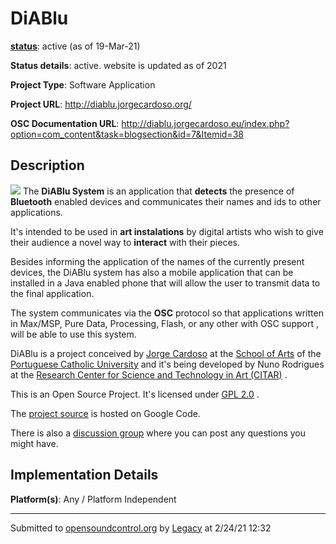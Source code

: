 # DiABlu

**[status](../implementation-status.html)**: active (as of 19-Mar-21)

**Status details**: 
active. website is updated as of 2021

**Project Type**: Software Application

**Project URL**: <http://diablu.jorgecardoso.org/>

**OSC Documentation URL**: <http://diablu.jorgecardoso.eu/index.php?option=com_content&task=blogsection&id=7&Itemid=38>

## Description

![](https://web.archive.org/web/20200929194218im_/http://jorgecardoso.org/DiABlu/diablulogojoomla.gif) The **DiABlu System** is an application that **detects** the presence of **Bluetooth** enabled devices and communicates their names and ids to other applications. <p> It's intended to be used in **art instalations** by digital artists who wish to give their audience a novel way to **interact** with their pieces. <p> Besides informing the application of the names of the currently present devices, the DiABlu system has also a mobile application that can be installed in a Java enabled phone that will allow the user to transmit data to the final application. <p> The system communicates via the **OSC** protocol so that applications written in Max/MSP, Pure Data, Processing, Flash, or any other with OSC support , will be able to use this system. <p> DiABlu is a project conceived by [Jorge Cardoso](http://jorgecardoso.org/) at the [School of Arts](http://artes.ucp.pt/) of the [Portuguese Catholic University](http://www.porto.ucp.pt/) and it's being developed by Nuno Rodrigues at the [Research Center for Science and Technology in Art (CITAR)](http://soundserver.porto.ucp.pt/citar/index1.html) . <p> This is an Open Source Project. It's licensed under [GPL 2.0](http://www.gnu.org/licenses/gpl.html) . <p> The [project source](http://code.google.com/p/diablu/) is hosted on Google Code. <p> There is also a [discussion group](http://groups.google.com/group/diablu) where you can post any questions you might have.

## Implementation Details

**Platform(s)**: Any / Platform Independent

---
Submitted to [opensoundcontrol.org](https://opensoundcontrol.org) by [Legacy](https://web.archive.org) at 2/24/21 12:32
